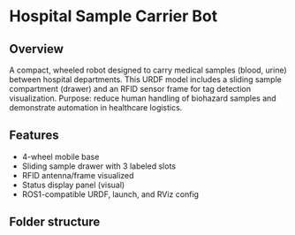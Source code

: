 # Hospital Sample Carrier Bot

## Overview
A compact, wheeled robot designed to carry medical samples (blood, urine) between hospital departments. This URDF model includes a sliding sample compartment (drawer) and an RFID sensor frame for tag detection visualization. Purpose: reduce human handling of biohazard samples and demonstrate automation in healthcare logistics.

## Features
- 4-wheel mobile base
- Sliding sample drawer with 3 labeled slots
- RFID antenna/frame visualized
- Status display panel (visual)
- ROS1-compatible URDF, launch, and RViz config

## Folder structure